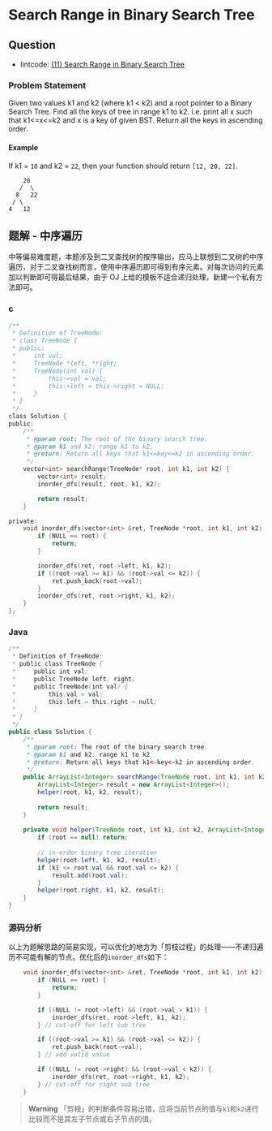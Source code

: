 # Search Range in Binary Search Tree

## Question

- lintcode: [(11) Search Range in Binary Search Tree](http://www.lintcode.com/en/problem/search-range-in-binary-search-tree/)

### Problem Statement

Given two values k1 and k2 (where k1 &lt; k2) and a root pointer to a Binary
Search Tree. Find all the keys of tree in range k1 to k2. i.e. print all x
such that k1&lt;=x&lt;=k2 and x is a key of given BST. Return all the keys in
ascending order.

#### Example

If k1 = `10` and k2 = `22`, then your function should return `[12, 20, 22]`.

    
    
        20
       /  \
      8   22
     / \
    4   12

## 题解 - 中序遍历

中等偏易难度题，本题涉及到二叉查找树的按序输出，应马上联想到二叉树的中序遍历，对于二叉查找树而言，使用中序遍历即可得到有序元素。对每次访问的元素加以判断即可得最后结果，由于 OJ 上给的模板不适合递归处理，新建一个私有方法即可。

### c

```c
/**
 * Definition of TreeNode:
 * class TreeNode {
 * public:
 *     int val;
 *     TreeNode *left, *right;
 *     TreeNode(int val) {
 *         this->val = val;
 *         this->left = this->right = NULL;
 *     }
 * }
 */
class Solution {
public:
    /**
     * @param root: The root of the binary search tree.
     * @param k1 and k2: range k1 to k2.
     * @return: Return all keys that k1<=key<=k2 in ascending order.
     */
    vector<int> searchRange(TreeNode* root, int k1, int k2) {
        vector<int> result;
        inorder_dfs(result, root, k1, k2);

        return result;
    }

private:
    void inorder_dfs(vector<int> &ret, TreeNode *root, int k1, int k2) {
        if (NULL == root) {
            return;
        }

        inorder_dfs(ret, root->left, k1, k2);
        if ((root->val >= k1) && (root->val <= k2)) {
            ret.push_back(root->val);
        }
        inorder_dfs(ret, root->right, k1, k2);
    }
};
```

### Java

```java
/**
 * Definition of TreeNode:
 * public class TreeNode {
 *     public int val;
 *     public TreeNode left, right;
 *     public TreeNode(int val) {
 *         this.val = val;
 *         this.left = this.right = null;
 *     }
 * }
 */
public class Solution {
    /**
     * @param root: The root of the binary search tree.
     * @param k1 and k2: range k1 to k2.
     * @return: Return all keys that k1<=key<=k2 in ascending order.
     */
    public ArrayList<Integer> searchRange(TreeNode root, int k1, int k2) {
        ArrayList<Integer> result = new ArrayList<Integer>();
        helper(root, k1, k2, result);
        
        return result;
    }
    
    private void helper(TreeNode root, int k1, int k2, ArrayList<Integer> result) {
        if (root == null) return;
        
        // in-order binary tree iteration
        helper(root.left, k1, k2, result);
        if (k1 <= root.val && root.val <= k2) {
            result.add(root.val);
        }
        helper(root.right, k1, k2, result);
    }
}
```

### 源码分析

以上为题解思路的简易实现，可以优化的地方为「剪枝过程」的处理——不递归遍历不可能有解的节点。优化后的`inorder_dfs`如下：

```c
    void inorder_dfs(vector<int> &ret, TreeNode *root, int k1, int k2) {
        if (NULL == root) {
            return;
        }

        if ((NULL != root->left) && (root->val > k1)) {
            inorder_dfs(ret, root->left, k1, k2);
        } // cut-off for left sub tree

        if ((root->val >= k1) && (root->val <= k2)) {
            ret.push_back(root->val);
        } // add valid value

        if ((NULL != root->right) && (root->val < k2)) {
            inorder_dfs(ret, root->right, k1, k2);
        } // cut-off for right sub tree
    }
```

> **Warning** 「剪枝」的判断条件容易出错，应将当前节点的值与`k1`和`k2`进行比较而不是其左子节点或右子节点的值。
